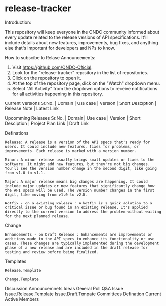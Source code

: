 # release-tracker

Introduction:

This repository will keep everyone in the ONDC community informed about every update related to the release versions of API specifications. It'll include details about new features, improvements, bug fixes, and anything else that's important for developers and NPs to know.

How to subscibe to Relase Announcements:

1. Visit https://github.com/ONDC-Official.
2. Look for the "release-tracker" repository in the list of repositories.
3. Click on the repository to open it.
4. At the top of the repository page, click on the "Watch" dropdown menu.
5. Select "All Activity" from the dropdown options to receive notifications for all activities happening in this repository.

Current Versions
Sr.No. | Domain | Use case | Version | Short Desciption | Release Note | Latest Link


Upcomming Releases
Sr.No. | Domain | Use case | Version | Short Desciption | Project Plan Link | Draft Link


Definations

    Release: A release is a version of the API specs that's ready for users. It could include new features, fixes for problems, or improvements. Each release is marked with a version number.
    
    Minor: A minor release usually brings small updates or fixes to the software. It might add new features, but they're not big changes. You'll see the version number change in the second digit, like going from v1.0 to v1.1.
    
    Major: A major release means big changes are happening. It could include major updates or new features that significantly change how the API specs will be used. The version number changes in the first digit, like moving from v1.0 to v2.0.

    Hotfix - on a existing Release : A hotfix is a quick solution to a critical issue or bug found in an existing release. It's applied directly to the current version to address the problem without waiting for the next planned release.
    
  Change
  
  
    Enhancements - on Draft Release : Enhancements are improvements or additions made to the API specs to enhance its functionality or use cases. These changes are typically implemented during the development phase of a new release and are included in the draft release for testing and review before being finalized.
    
  Templates
  
    Release.Template

    Change.Template
    
  Discussion
    Announcemnets
    Ideas
    General
    Poll
    Q&A
  Issue
    Issue.Release.Template
    Issue.Draft.Tempate
Committees
  Defination
  Current Active
  Members
    
